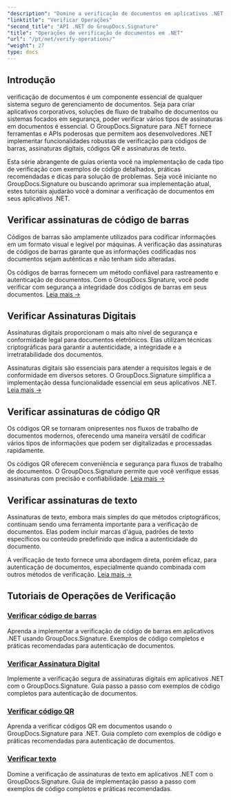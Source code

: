 ```yaml
---
"description": "Domine a verificação de documentos em aplicativos .NET com tutoriais abrangentes para código de barras, assinatura digital, código QR e autenticação de texto usando GroupDocs.Signature."
"linktitle": "Verificar Operações"
"second_title": "API .NET do GroupDocs.Signature"
"title": "Operações de verificação de documentos em .NET"
"url": "/pt/net/verify-operations/"
"weight": 27
type: docs
---
```

## Introdução

verificação de documentos é um componente essencial de qualquer sistema seguro de gerenciamento de documentos. Seja para criar aplicativos corporativos, soluções de fluxo de trabalho de documentos ou sistemas focados em segurança, poder verificar vários tipos de assinaturas em documentos é essencial. O GroupDocs.Signature para .NET fornece ferramentas e APIs poderosas que permitem aos desenvolvedores .NET implementar funcionalidades robustas de verificação para códigos de barras, assinaturas digitais, códigos QR e assinaturas de texto.

Esta série abrangente de guias orienta você na implementação de cada tipo de verificação com exemplos de código detalhados, práticas recomendadas e dicas para solução de problemas. Seja você iniciante no GroupDocs.Signature ou buscando aprimorar sua implementação atual, estes tutoriais ajudarão você a dominar a verificação de documentos em seus aplicativos .NET.

## Verificar assinaturas de código de barras

Códigos de barras são amplamente utilizados para codificar informações em um formato visual e legível por máquinas. A verificação das assinaturas de códigos de barras garante que as informações codificadas nos documentos sejam autênticas e não tenham sido alteradas.

Os códigos de barras fornecem um método confiável para rastreamento e autenticação de documentos. Com o GroupDocs.Signature, você pode verificar com segurança a integridade dos códigos de barras em seus documentos. [Leia mais →](/net/verify-operations/verify-barcode/)

## Verificar Assinaturas Digitais

Assinaturas digitais proporcionam o mais alto nível de segurança e conformidade legal para documentos eletrônicos. Elas utilizam técnicas criptográficas para garantir a autenticidade, a integridade e a irretratabilidade dos documentos.


Assinaturas digitais são essenciais para atender a requisitos legais e de conformidade em diversos setores. O GroupDocs.Signature simplifica a implementação dessa funcionalidade essencial em seus aplicativos .NET. [Leia mais →](/net/verify-operations/verify-digital/)

## Verificar assinaturas de código QR

Os códigos QR se tornaram onipresentes nos fluxos de trabalho de documentos modernos, oferecendo uma maneira versátil de codificar vários tipos de informações que podem ser digitalizadas e processadas rapidamente.

Os códigos QR oferecem conveniência e segurança para fluxos de trabalho de documentos. O GroupDocs.Signature permite que você verifique essas assinaturas com precisão e confiabilidade. [Leia mais →](/net/verify-operations/verify-qr-code/)

## Verificar assinaturas de texto

Assinaturas de texto, embora mais simples do que métodos criptográficos, continuam sendo uma ferramenta importante para a verificação de documentos. Elas podem incluir marcas d'água, padrões de texto específicos ou conteúdo predefinido que indica a autenticidade do documento.

A verificação de texto fornece uma abordagem direta, porém eficaz, para autenticação de documentos, especialmente quando combinada com outros métodos de verificação. [Leia mais →](/net/verify-operations/verify-text/)

## Tutoriais de Operações de Verificação
### [Verificar código de barras](./verify-barcode/)
Aprenda a implementar a verificação de código de barras em aplicativos .NET usando GroupDocs.Signature. Exemplos de código completos e práticas recomendadas para autenticação de documentos.

### [Verificar Assinatura Digital](./verify-digital/)
Implemente a verificação segura de assinaturas digitais em aplicativos .NET com o GroupDocs.Signature. Guia passo a passo com exemplos de código completos para autenticação de documentos.

### [Verificar código QR](./verify-qr-code/)
Aprenda a verificar códigos QR em documentos usando o GroupDocs.Signature para .NET. Guia completo com exemplos de código e práticas recomendadas para autenticação de documentos.

### [Verificar texto](./verify-text/)
Domine a verificação de assinaturas de texto em aplicativos .NET com o GroupDocs.Signature. Guia de implementação passo a passo com exemplos de código completos e práticas recomendadas.